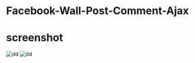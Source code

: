 # Facebook-Wall-Post-Comment-Ajax

# screenshot

![dd](https://user-images.githubusercontent.com/12325386/27218048-0ec0b860-52af-11e7-951d-42fb545a4f56.JPG)
![dd](https://user-images.githubusercontent.com/12325386/27218093-51d66028-52af-11e7-9050-e8dafee24ca2.JPG)
